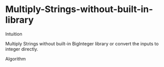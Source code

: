 # Multiply-Strings-without-built-in-library

Intuition

Multiply Strings without built-in BigInteger library or convert the inputs to integer directly.

Algorithm

